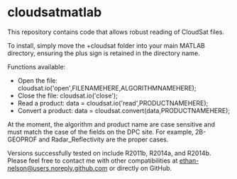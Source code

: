 cloudsatmatlab
==============
This repository contains code that allows robust reading of CloudSat files.

To install, simply move the +cloudsat folder into your main MATLAB directory, ensuring the plus sign is retained in the directory name.

Functions available:
* Open the file:          cloudsat.io('open',FILENAMEHERE,ALGORITHMNAMEHERE);
* Close the file:         cloudsat.io('close');
* Read a product:         data = cloudsat.io('read',PRODUCTNAMEHERE);
* Convert a product:      data = cloudsat.convert(data,PRODUCTNAMEHERE);

At the moment, the algorithm and product name are case sensitive and must match the case of the fields on the DPC site. For example, 2B-GEOPROF and Radar_Reflectivity are the proper cases.

Versions successfully tested on include R2011b, R2014a, and R2014b. Please feel free to contact me with other compatibilities at ethan-nelson@users.noreply.github.com or directly on GitHub.

